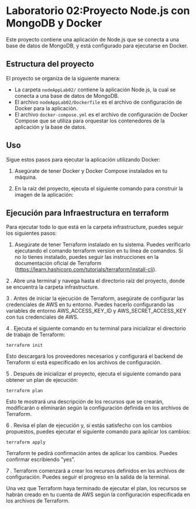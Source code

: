 # Laboratorio 02:Proyecto Node.js con MongoDB y Docker

Este proyecto contiene una aplicación de Node.js que se conecta a una base de datos de MongoDB, y está configurado para ejecutarse en Docker.

## Estructura del proyecto

El proyecto se organiza de la siguiente manera:

- La carpeta `nodeAppLab02/` contiene la aplicación Node.js, la cual se conecta a una base de datos de MongoDB.
- El archivo `nodeAppLab02/Dockerfile` es el archivo de configuración de Docker para la aplicación.
- El archivo `docker-compose.yml` es el archivo de configuración de Docker Compose que se utiliza para orquestar los contenedores de la aplicación y la base de datos.

## Uso

Sigue estos pasos para ejecutar la aplicación utilizando Docker:

1. Asegúrate de tener Docker y Docker Compose instalados en tu máquina.

2. En la raíz del proyecto, ejecuta el siguiente comando para construir la imagen de la aplicación:

## Ejecución para Infraestructura en terraform

Para ejecutar todo lo que está en la carpeta infrastructure, puedes seguir los siguientes pasos:

1. Asegúrate de tener Terraform instalado en tu sistema. Puedes verificarlo ejecutando el comando terraform version en tu línea de comandos. Si no lo tienes instalado, puedes seguir las instrucciones en la documentación oficial de Terraform (https://learn.hashicorp.com/tutorials/terraform/install-cli).

2 . Abre una terminal y navega hasta el directorio raíz del proyecto, donde se encuentra la carpeta infrastructure.

3 . Antes de iniciar la ejecución de Terraform, asegúrate de configurar las credenciales de AWS en tu entorno. Puedes hacerlo configurando las variables de entorno AWS_ACCESS_KEY_ID y AWS_SECRET_ACCESS_KEY con tus credenciales de AWS.

4 . Ejecuta el siguiente comando en tu terminal para inicializar el directorio de trabajo de Terraform:

```
terraform init
```

Esto descargará los proveedores necesarios y configurará el backend de Terraform si está especificado en los archivos de configuración.

5 . Después de inicializar el proyecto, ejecuta el siguiente comando para obtener un plan de ejecución:
```
terraform plan
```
Esto te mostrará una descripción de los recursos que se crearán, modificarán o eliminarán según la configuración definida en los archivos de Terraform.

6 . Revisa el plan de ejecución y, si estás satisfecho con los cambios propuestos, puedes ejecutar el siguiente comando para aplicar los cambios:
```
terraform apply
```
Terraform te pedirá confirmación antes de aplicar los cambios. Puedes confirmar escribiendo "yes".

7 . Terraform comenzará a crear los recursos definidos en los archivos de configuración. Puedes seguir el progreso en la salida de la terminal.

Una vez que Terraform haya terminado de ejecutar el plan, los recursos se habrán creado en tu cuenta de AWS según la configuración especificada en los archivos de Terraform.